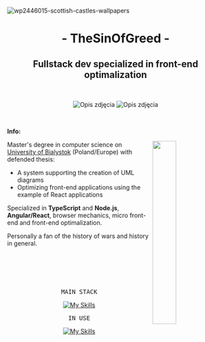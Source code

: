 ![wp2446015-scottish-castles-wallpapers](https://github.com/TheSinOfGreed/TheSinOfGreed/assets/80159294/2af2a207-9a98-44b1-b42c-8dd7d8592e89)

<div align="center">
  <h1> - TheSinOfGreed - </h1>
  <h2>Fullstack dev specialized in front-end optimalization</h2>
</div>

<br>

<p align="center">
  <img src="https://github.com/TheSinOfGreed/TheSinOfGreed/assets/80159294/cf70d86a-cea3-4b3d-a40b-9218d9c88fec" alt="Opis zdjęcia">
  <img src="https://github.com/TheSinOfGreed/TheSinOfGreed/assets/80159294/9e625c97-f6dc-4981-ba63-0f017bd016f7" alt="Opis zdjęcia">
  
</p>


  
<br>

**Info:**

<img align="right" width="33%" src="https://github.com/TheSinOfGreed/TheSinOfGreed/assets/80159294/bcb76437-4c38-45b9-8433-cc3ee0f60213">

Master's degree in computer science on [University of Bialystok](https://uwb.edu.pl/) (Poland/Europe) with defended thesis:
<ul>
  <li>A system supporting the creation of UML diagrams</li>
  <li>Optimizing front-end applications using the example of React applications</li>
</ul>

<p>Specialized in <strong>TypeScript</strong> and <strong>Node.js</strong>, <strong>Angular/React</strong>, browser mechanics, micro front-end and front-end optimalization.</p>

<p>Personally a fan of the history of wars and history in general.</p>


<br>
<br>
<br>
<br>

<div align="center">
<pre>
MAIN STACK
</pre>
  
[![My Skills](https://skillicons.dev/icons?i=ts,angular,react,nodejs,express)](https://skillicons.dev)

</div>

<div align="center">
<pre>
IN USE
</pre>
  
[![My Skills](https://skillicons.dev/icons?i=linux,git,github,gitlab,docker,postman)](https://skillicons.dev)

</div>




